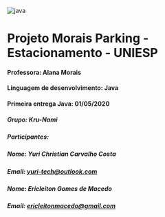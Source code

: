 ![java](https://user-images.githubusercontent.com/64562867/80657000-ddbb0d80-8a58-11ea-9820-986b0d0639ee.png)
# Projeto Morais Parking - Estacionamento - UNIESP
#### Professora: Alana Morais
#### Linguagem de desenvolvimento: Java
#### Primeira entrega Java: 01/05/2020
##### Grupo: Kru-Nami
##### Participantes:
##### Nome: Yuri Christian Carvalho Costa
##### Email: yuri-tech@outlook.com
##### Nome: Ericleiton Gomes de Macedo
##### Email: ericleitonmacedo@gmail.com
